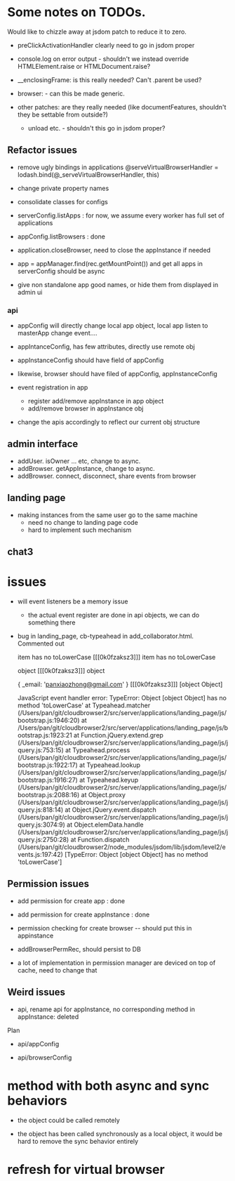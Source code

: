 
# Some notes on TODOs.

Would like to chizzle away at jsdom patch to reduce it to zero.

- preClickActivationHandler clearly need to go in jsdom proper

- console.log on error output - shouldn't we instead override HTMLElement.raise or HTMLDocument.raise?

- __enclosingFrame:     is this really needed? Can't .parent be used?

- browser:  - can this be made generic.

- other patches: are they really needed (like documentFeatures, shouldn't they be
    settable from outside?)

    - unload etc. - shouldn't this go in jsdom proper?



## Refactor issues
- remove ugly bindings in applications 
@serveVirtualBrowserHandler = lodash.bind(@_serveVirtualBrowserHandler, this)

- change private property names

- consolidate classes for configs

- serverConfig.listApps  : for now, we assume every worker has full set of applications

- appConfig.listBrowsers : done

- application.closeBrowser, need to close the appInstance if needed

- app = appManager.find(rec.getMountPoint()) and get all apps in serverConfig should be async

- give non standalone app good names, or hide them from displayed in admin ui

### api 

- appConfig will directly change local app object, local app listen to masterApp change event....

- appIntanceConfig, has few attributes, directly use remote obj

- appInstanceConfig should have field of appConfig
- likewise, browser should have filed of appConfig, appInstanceConfig
- event registration in app
    + register add/remove appInstance in app object
    + add/remove browser in appInstance obj
- change the apis accordingly to reflect our current obj structure

## admin interface

- addUser. isOwner ... etc, change to async.
- addBrowser. getAppInstance, change to async.
- addBrowser. connect, disconnect, share events from browser

## landing page
- making instances from the same user go to the same machine
    + need no change to landing page code
    + hard to implement such mechanism  

## chat3

# issues

- will event listeners be a memory issue
    + the actual event register are done in api objects, we can do something there

- bug in landing_page, cb-typeahead in add_collaborator.html. Commented out

    item has no toLowerCase
    [[[0k0fzaksz3]]] item has no toLowerCase 

    object
    [[[0k0fzaksz3]]] object 

    { _email: 'panxiaozhong@gmail.com' }
    [[[0k0fzaksz3]]] [object Object] 

    JavaScript event handler error:
    TypeError: Object [object Object] has no method 'toLowerCase'
        at Typeahead.matcher (/Users/pan/git/cloudbrowser2/src/server/applications/landing_page/js/bootstrap.js:1946:20)
        at /Users/pan/git/cloudbrowser2/src/server/applications/landing_page/js/bootstrap.js:1923:21
        at Function.jQuery.extend.grep (/Users/pan/git/cloudbrowser2/src/server/applications/landing_page/js/jquery.js:753:15)
        at Typeahead.process (/Users/pan/git/cloudbrowser2/src/server/applications/landing_page/js/bootstrap.js:1922:17)
        at Typeahead.lookup (/Users/pan/git/cloudbrowser2/src/server/applications/landing_page/js/bootstrap.js:1916:27)
        at Typeahead.keyup (/Users/pan/git/cloudbrowser2/src/server/applications/landing_page/js/bootstrap.js:2088:16)
        at Object.proxy (/Users/pan/git/cloudbrowser2/src/server/applications/landing_page/js/jquery.js:818:14)
        at Object.jQuery.event.dispatch (/Users/pan/git/cloudbrowser2/src/server/applications/landing_page/js/jquery.js:3074:9)
        at Object.elemData.handle (/Users/pan/git/cloudbrowser2/src/server/applications/landing_page/js/jquery.js:2750:28)
        at Function.dispatch (/Users/pan/git/cloudbrowser2/node_modules/jsdom/lib/jsdom/level2/events.js:197:42)
    [TypeError: Object [object Object] has no method 'toLowerCase']


## Permission issues

- add permission for create app : done

- add permission for create appInstance : done

- permission checking for create browser -- should put this in appinstance

- addBrowserPermRec, should persist to DB

- a lot of implementation in permission manager are deviced on top of cache, need to change that


## Weird issues

- api, rename api for appInstance, no corresponding method in appInstance: deleted

Plan

- api/appConfig

- api/browserConfig


# method with both async and sync behaviors

- the object could be called remotely

- the object has been called synchronously as a local object, it would be hard to remove the sync behavior entirely

# refresh for virtual browser
